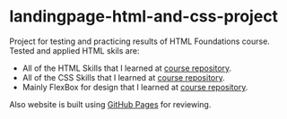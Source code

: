 # landingpage-html-and-css-project

Project for testing and practicing results of HTML Foundations course. Tested and applied HTML skils are:
  - All of the HTML Skills that I learned at [course repository](https://github.com/EmreDogu/full-stack-course/tree/main/1-HTML-Foundations/).
  - All of the CSS Skills that I learned at [course repository](https://github.com/EmreDogu/full-stack-course/tree/main/2-CSS-Foundations/).
  - Mainly FlexBox for design that I learned at [course repository](https://github.com/EmreDogu/full-stack-course/tree/main/3-FlexBox/).
  
Also website is built using [GitHub Pages](https://emredogu.github.io/landingpage-html-and-css-project/) for reviewing.
